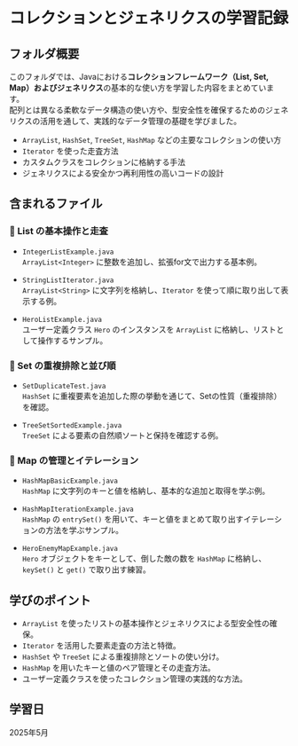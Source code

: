 # コレクションとジェネリクスの学習記録

## フォルダ概要

このフォルダでは、Javaにおける**コレクションフレームワーク（List, Set, Map）**および**ジェネリクス**の基本的な使い方を学習した内容をまとめています。  
配列とは異なる柔軟なデータ構造の使い方や、型安全性を確保するためのジェネリクスの活用を通して、実践的なデータ管理の基礎を学びました。

- `ArrayList`, `HashSet`, `TreeSet`, `HashMap` などの主要なコレクションの使い方  
- `Iterator` を使った走査方法  
- カスタムクラスをコレクションに格納する手法  
- ジェネリクスによる安全かつ再利用性の高いコードの設計  

## 含まれるファイル

### 🔸 List の基本操作と走査
- `IntegerListExample.java`  
  `ArrayList<Integer>` に整数を追加し、拡張for文で出力する基本例。

- `StringListIterator.java`  
  `ArrayList<String>` に文字列を格納し、`Iterator` を使って順に取り出して表示する例。

- `HeroListExample.java`  
  ユーザー定義クラス `Hero` のインスタンスを `ArrayList` に格納し、リストとして操作するサンプル。

### 🔸 Set の重複排除と並び順
- `SetDuplicateTest.java`  
  `HashSet` に重複要素を追加した際の挙動を通じて、Setの性質（重複排除）を確認。

- `TreeSetSortedExample.java`  
  `TreeSet` による要素の自然順ソートと保持を確認する例。

### 🔸 Map の管理とイテレーション
- `HashMapBasicExample.java`  
  `HashMap` に文字列のキーと値を格納し、基本的な追加と取得を学ぶ例。

- `HashMapIterationExample.java`  
  `HashMap` の `entrySet()` を用いて、キーと値をまとめて取り出すイテレーションの方法を学ぶサンプル。

- `HeroEnemyMapExample.java`  
  `Hero` オブジェクトをキーとして、倒した敵の数を `HashMap` に格納し、`keySet()` と `get()` で取り出す練習。

## 学びのポイント
- `ArrayList` を使ったリストの基本操作とジェネリクスによる型安全性の確保。  
- `Iterator` を活用した要素走査の方法と特徴。  
- `HashSet` や `TreeSet` による重複排除とソートの使い分け。  
- `HashMap` を用いたキーと値のペア管理とその走査方法。  
- ユーザー定義クラスを使ったコレクション管理の実践的な方法。

## 学習日  
2025年5月